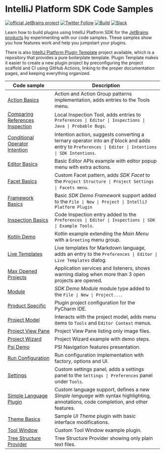 # IntelliJ Platform SDK Code Samples

[![official JetBrains project](https://jb.gg/badges/official.svg)][jb:confluence-on-gh]
[![Twitter Follow](https://img.shields.io/twitter/follow/JBPlatform?style=flat)][jb:twitter]
[![Build](https://github.com/JetBrains/intellij-sdk-docs/workflows/Build/badge.svg)][gh:build]
[![Slack](https://img.shields.io/badge/Slack-%23intellij--platform-blue)][jb:slack]

Learn how to build plugins using IntelliJ Platform SDK for the [JetBrains products][jb:products] by experimenting with
our code samples. These samples show you how features work and help you jumpstart your plugins.

There is also [IntelliJ Platform Plugin Template][gh:template] project available, which is a repository that provides
a pure boilerplate template. Plugin Template makes it easier to create a new plugin project by preconfiguring
the project scaffold and CI using GitHub Actions, linking to the proper documentation pages, and keeping everything
organized.

| Code sample                                                          | Description                                                                                                                                            |
| -------------------------------------------------------------------- | ------------------------------------------------------------------------------------------------------------------------------------------------------ |
| [Action Basics](./action_basics)                                     | Action and Action Group patterns implementation, adds entries to the Tools menu.                                                                       |
| [Comparing References Inspection](./comparing_references_inspection) | Local Inspection Tool, adds entries to `Preferences \| Editor \| Inspections \| Java \| Probable Bugs`.                                                |
| [Conditional Operator Intention](./conditional_operator_intention)   | Intention action, suggests converting a ternary operator into an *if* block and adds entry to `Preferences \| Editor \| Intentions \| SDK Intentions`. |
| [Editor Basics](./editor_basics)                                     | Basic Editor APIs example with editor popup menu with extra actions.                                                                                   |
| [Facet Basics](./facet_basics)                                       | Custom Facet pattern, adds *SDK Facet* to the `Project Structure \| Project Settings \| Facets menu`.                                                  |
| [Framework Basics](./framework_basics)                               | Basic *SDK Demo Framework* support added to the `File \| New \| Project \| IntelliJ Platform Plugin`                                                   |
| [Inspection Basics](./inspection_basics)                             | Code Inspection entry added to the `Preferences \| Editor \| Inspections \| SDK \| Example Tools`.                                                     |
| [Kotlin Demo](./kotlin_demo)                                         | Kotlin example extending the *Main Menu* with a `Greeting` menu group.                                                                                 |
| [Live Templates](./live_templates)                                   | Live templates for Markdown language, adds an entry to the `Preferences \| Editor \| Live Templates` dialog.                                           |
| [Max Opened Projects](./max_opened_projects)                         | Application services and listeners, shows warning dialog when more than 3 open projects are opened.                                                    |
| [Module](./module)                                                   | *SDK Demo Module* module type added to the `File \| New \| Project...`.                                                                                |
| [Product Specific](./product_specific)                               | Plugin project configuration for the PyCharm IDE.                                                                                                      |
| [Project Model](./project_model)                                     | Interacts with the project model, adds menu items to `Tools` and `Editor Context` menus.                                                               |
| [Project View Pane](./project_view_pane)                             | Project View Pane listing only image files.                                                                                                            |
| [Project Wizard](./project_wizard)                                   | Project Wizard example with demo steps.                                                                                                                |
| [Psi Demo](./psi_demo)                                               | PSI Navigation features presentation.                                                                                                                  |
| [Run Configuration](./run_configuration)                             | Run configuration implementation with factory, options and UI.                                                                                         |
| [Settings](./settings)                                               | Custom settings panel, adds a settings panel to the `Settings \| Preferences` panel under `Tools`.                                                     |
| [Simple Language Plugin](./simple_language_plugin)                   | Custom language support, defines a new *Simple language* with syntax highlighting, annotations, code completion, and other features.                   |
| [Theme Basics](./theme_basics)                                       | Sample *UI Theme* plugin with basic interface modifications.                                                                                           |
| [Tool Window](./tool_window)                                         | Custom Tool Window example plugin.                                                                                                                     |
| [Tree Structure Provider](./tree_structure_provider)                 | Tree Structure Provider showing only plain text files.                                                                                                 |

[gh:build]: https://github.com/JetBrains/intellij-sdk-docs/actions?query=workflow%3ABuild
[gh:template]: https://github.com/JetBrains/intellij-platform-plugin-template

[jb:confluence-on-gh]: https://confluence.jetbrains.com/display/ALL/JetBrains+on+GitHub
[jb:products]: https://www.jetbrains.com/products.html
[jb:slack]: https://plugins.jetbrains.com/slack
[jb:twitter]: https://twitter.com/JBPlatform
